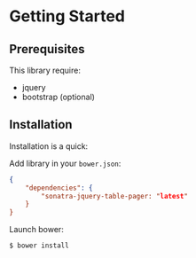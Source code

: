 Getting Started
===============

Prerequisites
-------------

This library require:

- jquery
- bootstrap (optional)

Installation
------------

Installation is a quick:

Add library in your `bower.json`:

```json
{
    "dependencies": {
        "sonatra-jquery-table-pager: "latest"
    }
}
```

Launch bower:

```bash
$ bower install
```
